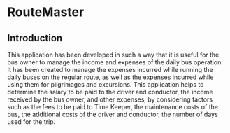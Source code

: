 # RouteMaster

## Introduction

  This application has been developed in such a way that it is useful for the bus owner to manage the income and expenses of the daily bus operation. It has been created to manage the expenses incurred while running the daily buses on the regular route, as well as the expenses incurred while using them for pilgrimages and excursions. This application helps to determine the salary to be paid to the driver and conductor, the income received by the bus owner, and other expenses, by considering factors such as the fees to be paid to Time Keeper, the maintenance costs of the bus, the additional costs of the driver and conductor, the number of days used for the trip.
